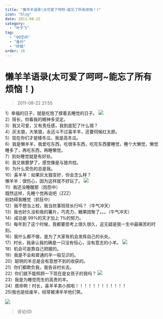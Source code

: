 ```yaml
---
title: "懒羊羊语录(太可爱了呵呵~能忘了所有烦恼！)"
icon: "blog"
date: 2011-08-22
category:
  - "叶子飞"
tag:
  - "QQ空间"
  - "备份"
  - "转载"
order: 16
---
```

# 懒羊羊语录(太可爱了呵呵~能忘了所有烦恼！)

> 2011-08-22 21:55

1）幸福的日子，就是吃饱了撑着去睡觉的日子。 [![](https://pan.4a1801.life:11443/d/public/Qzone_wyf/Blogs/images/F2CCEE9C.gif)](https://pan.4a1801.life:11443/d/public/Qzone_wyf/Blogs/images/F2CCEE9C.gif)  
2）班长，你看我的眼神多坚定。  
3）我又可爱，又有责任感，我到底犯了什么错？  
4）灰太狼，大笨狼，永远斗不过喜羊羊，还要伺候红太郎。  
5）现在你们才是矮冬瓜，我是高冬瓜。  
6）我是懒羊羊，我爱吃东西，吃很多东西，吃完东西要睡觉，睡个大懒觉，懒觉睡多了，再吃东西，再睡懒觉。  
7）到处睡觉就是有好处。  
8）我又做噩梦了，感觉像是与狼共枕。  
9）为什么受伤的总是我。  
10）喜羊羊：如果灰太狼变好，你会怎么样？  
懒羊羊：很伤心，因为这样就不好玩了。 [![](https://pan.4a1801.life:11443/d/public/Qzone_wyf/Blogs/images/E8CB73DF.gif)](https://pan.4a1801.life:11443/d/public/Qzone_wyf/Blogs/images/E8CB73DF.gif)  
11）我还没睡醒那（抱怨中）  
既然这样，先睡个觉再说吧（ZZZ）  
别妨碍我睡觉（抓狂中）  
12）我不想当上校，我当炊事班班长行吗？（牛气冲天）  
13）我也好久没和我的薯片，巧克力，糖果团聚了。。。（牛气冲天）  
14）成功是 99%的天才加上 1%的努力。  
15）每年到了这个时候，我都要思考上很久很久，这无疑是我一生中最痛苦的时刻。  
16）我什么都不做，是为了大家有机会发挥自己的长处。  
17）村长，我承认我的确是一只没有恒心，没有意志的小羊。 [![](https://pan.4a1801.life:11443/d/public/Qzone_wyf/Blogs/images/3A5DB170.gif)](https://pan.4a1801.life:11443/d/public/Qzone_wyf/Blogs/images/3A5DB170.gif)  
18）机会可是靠自己把握的。  
19）我是不会和普通的羊一般见识的。  
20）聪明的羊总是会有意想不到的收获的。  
21）你们都欺负我，我告诉村长去。  
22）你们就不能照顾一下现在是女孩子的我吗？ [![](https://pan.4a1801.life:11443/d/public/Qzone_wyf/Blogs/images/27269BE8.gif)](https://pan.4a1801.life:11443/d/public/Qzone_wyf/Blogs/images/27269BE8.gif)  
23）我是为睡觉而生的高贵的羊。  
24）救命啊！村长，喜羊羊卖小孩啦！！！！！！！！！！！！  
25)我也是给废羊，经常被沸羊羊他们笑。

[![](https://pan.4a1801.life:11443/d/public/Qzone_wyf/Blogs/images/3C030E39.gif)](https://pan.4a1801.life:11443/d/public/Qzone_wyf/Blogs/images/3C030E39.gif)

> 评论(0)
